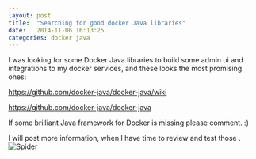 ```yaml
---
layout: post
title:  "Searching for good docker Java libraries"
date:   2014-11-06 16:13:25
categories: docker java 
---
```



I was looking for some Docker Java libraries to build some admin ui and integrations to my docker services, and these looks the most promising ones: 

https://github.com/docker-java/docker-java/wiki

https://github.com/docker-java/docker-java

If some brilliant Java framework for Docker is missing please comment.  :) 

I will post more information, when I have time to review and test those .![Spider](/https://lh3.googleusercontent.com/-SN2CY8564ek/VSv-DpTwlNI/AAAAAAAAJsA/emlrd1sgeK0/w2588-h1456-no/DSC_0498.JPG)
